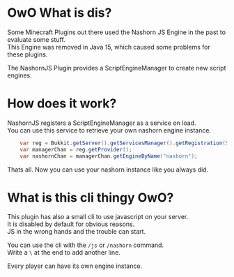 # OwO What is dis?

Some Minecraft Plugins out there used the Nashorn JS Engine in the past to evaluate some stuff.\
This Engine was removed in Java 15, which caused some problems for these plugins.

The NashornJS Plugin provides a ScriptEngineManager to create new script engines.

# How does it work?

NashornJS registers a ScriptEngineManager as a service on load.\
You can use this service to retrieve your own nashorn engine instance.

``` java
    var reg = Bukkit.getServer().getServicesManager().getRegistration(ScriptEngineManager.class);
    var managerChan = reg.getProvider();
    var nashornChan = managerChan.getEngineByName("nashorn");
```

Thats all. Now you can use your nashorn instance like you always did.

# What is this cli thingy OwO?
This plugin has also a small cli to use javascript on your server.\
It is disabled by default for obvious reasons.\
JS in the wrong hands and the trouble can start.

You can use the cli with the `/js` or `/nashorn` command.\
Write a `\` at the end to add another line.

Every player can have its own engine instance.